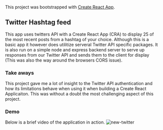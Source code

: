 This project was bootstrapped with [Create React App](https://github.com/facebook/create-react-app).

## Twitter Hashtag feed

This app uses twitters API with a Create React App (CRA) to display 25 of the most recent posts from a hashtag of your choice.
Although this is a basic app it however does utilitize serveral Twitter API specific packages. It is also run on a simple node and express backend server
to serve up responses from our Twitter API and sends them to the client for display (This was also the way around the browsers CORS issue).

### Take aways

This project gave me a lot of insight to the Twitter API authentication and how its limitations behave when using it when building a Create React Applicaiton. This was without a doubt the most challenging aspect
of this project.

### Demo
Below is a brief video of the application in action.
![new-twitter](https://user-images.githubusercontent.com/1784415/82923505-13b0bc00-9f49-11ea-8619-4841f77bcaa8.gif)
